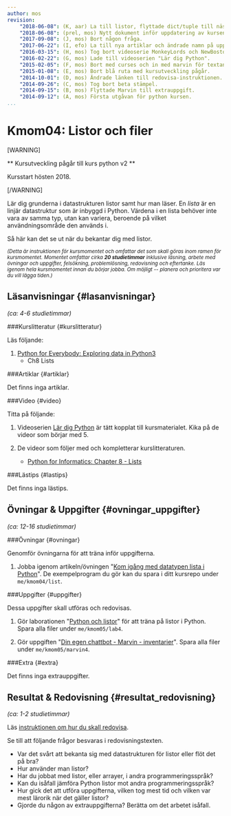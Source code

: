 ```yaml
---
author: mos
revision:
    "2018-06-08": (K, aar) La till listor, flyttade dict/tuple till nästa och tog bort argparse.
    "2018-06-08": (prel, mos) Nytt dokument inför uppdatering av kursen.
    "2017-09-08": (J, mos) Bort någon fråga.
    "2017-06-22": (I, efo) La till nya artiklar och ändrade namn på uppgifter.
    "2016-03-15": (H, mos) Tog bort videoserie MonkeyLords och NewBoston.
    "2016-02-22": (G, mos) Lade till videoserien "Lär dig Python".
    "2015-02-05": (F, mos) Bort med curses och in med marvin för textanalys och tic-tac-toe.
    "2015-01-08": (E, mos) Bort blå ruta med kursutveckling pågår.
    "2014-10-01": (D, mos) Ändrade länken till redovisa-instruktionen.
    "2014-09-26": (C, mos) Tog bort beta stämpel.
    "2014-09-15": (B, mos) Flyttade Marvin till extrauppgift.
    "2014-09-12": (A, mos) Första utgåvan för python kursen.
...
```

Kmom04: Listor och filer
==================================

[WARNING]

** Kursutveckling pågår till kurs python v2 **

Kursstart hösten 2018.

[/WARNING]

Lär dig grunderna i datastrukturen listor samt hur man läser. En *lista* är en linjär datastruktur som är inbyggd i Python. Värdena i en lista behöver inte vara av samma typ, utan kan variera, beroende på vilket användningsområde den används i.

Så här kan det se ut när du bekantar dig med listor.

<script type="text/javascript" src="https://asciinema.org/a/11737.js" id="asciicast-11737" async></script>

<!--[FIGURE src=/image/snap/py-marvin.png?w=w2 caption="Marvin i Python."]-->

<small><i>(Detta är instruktionen för kursmomentet och omfattar det som skall göras inom ramen för kursmomentet. Momentet omfattar cirka **20 studietimmar** inklusive läsning, arbete med övningar och uppgifter, felsökning, problemlösning, redovisning och eftertanke. Läs igenom hela kursmomentet innan du börjar jobba. Om möjligt -- planera och prioritera var du vill lägga tiden.)</i></small>



Läsanvisningar  {#lasanvisningar}
---------------------------------

*(ca: 4-6 studietimmar)*


###Kurslitteratur  {#kurslitteratur}

Läs följande:

1. [Python for Everybody: Exploring data in Python3](kunskap/boken-python-for-everybody-exploring-data-using-python3)
    * Ch8 Lists

<!-- 2. Komplettera med motsvarande kapitel från systerboken [Think Python: How to Think Like a Computer Scientist](kunskap/boken-think-python-how-to-think-like-a-computer-scientist)
    * Ch10 Lists
    * Ch14 Files -->



###Artiklar {#artiklar}

Det finns inga artiklar.

<!--
Läs följande:

2. Läs om hur man skapar en två-dimensionell array av listor i Python.
    * [How to define two-dimensional array in python](http://stackoverflow.com/questions/6667201/how-to-define-two-dimensional-array-in-python)
-->



###Video  {#video}

Titta på följande:

1. Videoserien [Lär dig Python](https://www.youtube.com/playlist?list=PLKtP9l5q3ce93pTlN_dnDpsTwGLCXJEpd) är tätt kopplat till kursmaterialet. Kika på de videor som börjar med 5.

2. De videor som följer med och kompletterar kurslitteraturen.

    * [Python for Informatics: Chapter 8 - Lists](https://www.youtube.com/watch?v=nO8eU3uts0o)



###Lästips {#lastips}

Det finns inga lästips.



Övningar & Uppgifter  {#ovningar_uppgifter}
-------------------------------------------

*(ca: 12-16 studietimmar)*



###Övningar {#ovningar}

Genomför övningarna för att träna inför uppgifterna.

1. Jobba igenom artikeln/övningen "[Kom igång med datatypen lista i Python](kunskap/kom-igang-med-datatypen-lista-i-python)". De exempelprogram du gör kan du spara i ditt kursrepo under `me/kmom04/list`.



###Uppgifter {#uppgifter}

Dessa uppgifter skall utföras och redovisas.

1. Gör laborationen "[Python och listor](uppgift/python-listor)" för att träna på listor i Python. Spara alla filer under `me/kmom05/lab4`.

3. Gör uppgiften "[Din egen chattbot - Marvin - inventarier](uppgift/din-egen-chattbot-marvin-inventarie)". Spara alla filer under `me/kmom05/marvin4`.



###Extra {#extra}

Det finns inga extrauppgifter.




Resultat & Redovisning  {#resultat_redovisning}
-----------------------------------------------

*(ca: 1-2 studietimmar)*

Läs [instruktionen om hur du skall redovisa](./../redovisa).

Se till att följande frågor besvaras i redovisningstexten.

* Var det svårt att bekanta sig med datastrukturen för listor eller flöt det på bra?
* Hur använder man listor?
* Har du jobbat med listor, eller arrayer, i andra programmeringsspråk?
* Kan du isåfall jämföra Python listor mot andra programmeringsspråk?
* Hur gick det att utföra uppgifterna, vilken tog mest tid och vilken var mest lärorik när det gäller listor?
* Gjorde du någon av extrauppgifterna? Berätta om det arbetet isåfall.